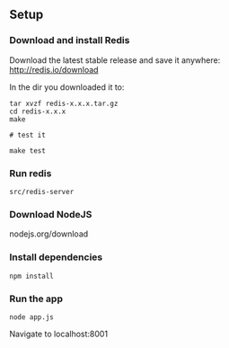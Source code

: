 ## Setup

### Download and install Redis

Download the latest stable release and save it anywhere: http://redis.io/download

In the dir you downloaded it to:

```
tar xvzf redis-x.x.x.tar.gz
cd redis-x.x.x
make

# test it

make test
```

### Run redis

```
src/redis-server
```

### Download NodeJS

nodejs.org/download

### Install dependencies

```
npm install
```

### Run the app

```
node app.js
```

Navigate to localhost:8001
